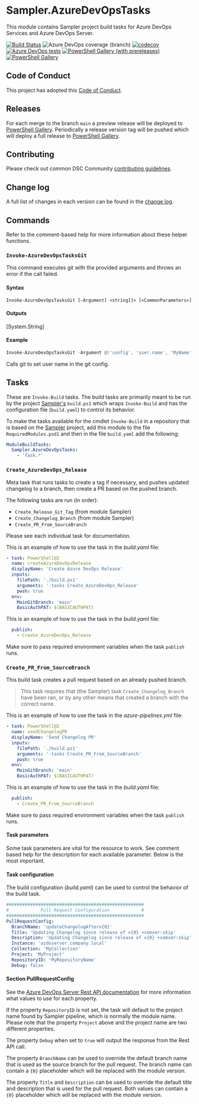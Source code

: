 # Sampler.AzureDevOpsTasks

This module contains Sampler project build tasks for Azure DevOps Services and Azure DevOps Server.

[![Build Status](https://dev.azure.com/SynEdgy/Sampler.AzureDevOpsTasks/_apis/build/status/SynEdgy.Sampler.AzureDevOpsTasks?branchName=main)](https://dev.azure.com/SynEdgy/Sampler.AzureDevOpsTasks/_build/latest?definitionId=19&branchName=main)
![Azure DevOps coverage (branch)](https://img.shields.io/azure-devops/coverage/SynEdgy/Sampler.AzureDevOpsTasks/19/main)
[![codecov](https://codecov.io/gh/SynEdgy/Sampler.AzureDevOpsTasks/branch/main/graph/badge.svg)](https://codecov.io/gh/SynEdgy/Sampler.AzureDevOpsTasks)
[![Azure DevOps tests](https://img.shields.io/azure-devops/tests/SynEdgy/Sampler.AzureDevOpsTasks/19/main)](https://SynEdgy.visualstudio.com/Sampler.AzureDevOpsTasks/_test/analytics?definitionId=19&contextType=build)
[![PowerShell Gallery (with prereleases)](https://img.shields.io/powershellgallery/vpre/Sampler.AzureDevOpsTasks?label=Sampler.AzureDevOpsTasks%20Preview)](https://www.powershellgallery.com/packages/Sampler.AzureDevOpsTasks/)
[![PowerShell Gallery](https://img.shields.io/powershellgallery/v/Sampler.AzureDevOpsTasks?label=Sampler.AzureDevOpsTasks)](https://www.powershellgallery.com/packages/Sampler.AzureDevOpsTasks/)

## Code of Conduct

This project has adopted this [Code of Conduct](CODE_OF_CONDUCT.md).

## Releases

For each merge to the branch `main` a preview release will be
deployed to [PowerShell Gallery](https://www.powershellgallery.com/).
Periodically a release version tag will be pushed which will deploy a
full release to [PowerShell Gallery](https://www.powershellgallery.com/).

## Contributing

Please check out common DSC Community [contributing guidelines](https://dsccommunity.org/guidelines/contributing).

## Change log

A full list of changes in each version can be found in the [change log](CHANGELOG.md).

## Commands
<!-- markdownlint-disable MD036 - Emphasis used instead of a heading -->

Refer to the comment-based help for more information about these helper
functions.

### `Invoke-AzureDevOpsTasksGit`

This command executes git with the provided arguments and throws an error
if the call failed.

#### Syntax

<!-- markdownlint-disable MD013 - Line length -->
```plaintext
Invoke-AzureDevOpsTasksGit [-Argument] <string[]> [<CommonParameters>]
```
<!-- markdownlint-enable MD013 - Line length -->

#### Outputs

[System.String]

#### Example

```powershell
Invoke-AzureDevOpsTasksGit -Argument @('config', 'user.name', 'MyName')
```

Calls git to set user name in the git config.

## Tasks

These are `Invoke-Build` tasks. The build tasks are primarily meant to be
run by the project [Sampler's](https://github.com/gaelcolas/Sampler)
`build.ps1` which wraps `Invoke-Build` and has the configuration file
(`build.yaml`) to control its behavior.

To make the tasks available for the cmdlet `Invoke-Build` in a repository
that is based on the [Sampler](https://github.com/gaelcolas/Sampler) project,
add this module to the file `RequiredModules.psd1` and then in the file
`build.yaml` add the following:

```yaml
ModuleBuildTasks:
  Sampler.AzureDevOpsTasks:
    - 'Task.*'
```

### `Create_AzureDevOps_Release`

Meta task that runs tasks to create a tag if necessary, and pushes updated
changelog to a branch, then create a PR based on the pushed branch.

The following tasks are run (in order):

- `Create_Release_Git_Tag` (from module Sampler)
- `Create_Changelog_Branch` (from module Sampler)
- `Create_PR_From_SourceBranch`

Please see each individual task for documentation.

This is an example of how to use the task in the _build.yaml_ file:

```yaml
- task: PowerShell@2
  name: createAzureDevOpsRelease
  displayName: 'Create Azure DevOps Release'
  inputs:
    filePath: './build.ps1'
    arguments: '-tasks Create_AzureDevOps_Release'
    pwsh: true
  env:
    MainGitBranch: 'main'
    BasicAuthPAT: $(BASICAUTHPAT)
```

This is an example of how to use the task in the _build.yaml_ file:

```yaml
  publish:
    - Create_AzureDevOps_Release
```

Make sure to pass required environment variables when the task `publish`
runs.

### `Create_PR_From_SourceBranch`

This build task creates a pull request based on an already pushed branch.

>This task requires that (the Sampler) task `Create_Changelog_Branch` have
>been ran, or by any other means that created a branch with the correct name.

This is an example of how to use the task in the _azure-pipelines.yml_ file:

```yaml
- task: PowerShell@2
  name: sendChangelogPR
  displayName: 'Send Changelog PR'
  inputs:
    filePath: './build.ps1'
    arguments: '-tasks Create_PR_From_SourceBranch'
    pwsh: true
  env:
    MainGitBranch: 'main'
    BasicAuthPAT: $(BASICAUTHPAT)
```

This is an example of how to use the task in the _build.yaml_ file:

```yaml
  publish:
    - Create_PR_From_SourceBranch
```

Make sure to pass required environment variables when the task `publish`
runs.

#### Task parameters

Some task parameters are vital for the resource to work. See comment based
help for the description for each available parameter. Below is the most
important.

#### Task configuration

The build configuration (_build.yaml_) can be used to control the behavior
of the build task.

```yaml
####################################################
#            Pull Request Configuration            #
####################################################
PullRequestConfig:
  BranchName: 'updateChangelogAfterv{0}'
  Title: 'Updating Changelog since release of v{0} +semver:skip'
  Description: 'Updating Changelog since release of v{0} +semver:skip'
  Instance: 'azdoserver.company.local'
  Collection: 'MyCollection'
  Project: 'MyProject'
  RepositoryID: 'MyRepositoryName'
  Debug: false
```

#### Section PullRequestConfig

See the [Azure DevOps Server Rest API documentation](https://docs.microsoft.com/en-us/rest/api/azure/devops/git/pull-requests/create?view=azure-devops-server-rest-6.0)
for more information what values to use for each property.

If the property `RepositoryID` is not set, the task will default to the
project name found by Sampler pipeline, which is normally the module
name. Please note that the property `Project` above and the project name
are two different properties.

The property `Debug` when set to `true` will output the response from the
Rest API call.

The property `BranchName` can be used to override the default branch name
that is used as the source branch for the pull request. The branch name
can contain a `{0}` placeholder which will be replaced with the module
version.

The property `Title` and `Description` can be used to override the default
title and description that is used for the pull request. Both values can
contain a `{0}` placeholder which will be replaced with the module version.
